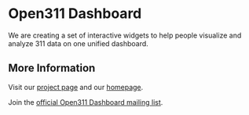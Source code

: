 Open311 Dashboard
=================
We are creating a set of interactive widgets to help people visualize and analyze 311 data on one unified dashboard.

More Information
----------------
Visit our [project page](http://codeforamerica.org/?cfa_project=open311-dashboard) and our [homepage](http://www.311dashboard.com).

Join the [official Open311 Dashboard mailing list](http://groups.google.com/group/open311-dashboard).